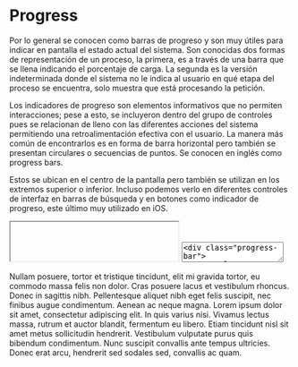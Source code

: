 # Progress

Por lo general se conocen como barras de progreso y son muy útiles para indicar en pantalla el estado actual del sistema. Son conocidas dos formas de representación de un proceso, la primera, es a través de una barra que se llena indicando el porcentaje de carga. La segunda es la versión indeterminada donde el sistema no le indica al usuario en qué etapa del proceso se encuentra, solo muestra que está procesando la petición. 

Los indicadores de progreso son elementos informativos que no permiten interacciones; pese a esto, se incluyeron dentro del grupo de controles pues se relacionan de lleno con las diferentes acciones del sistema permitiendo una retroalimentación efectiva con el usuario. La manera más común de encontrarlos es en forma de barra horizontal pero también se presentan circulares o secuencias de puntos. Se conocen en inglés como progress bars. 

Estos se ubican en el centro de la pantalla pero también se utilizan en los extremos superior o inferior. Incluso podemos verlo en diferentes controles de interfaz en barras de búsqueda y en botones como indicador de progreso, este último muy utilizado en iOS.

<iframe class="code-preview" height="70px"></iframe>
<textarea class="code-editor" name="code">
<div class="progress-bar">
  <span class="meter" style="width: 50%"></span>
</div>
</textarea>

Nullam posuere, tortor et tristique tincidunt, elit mi gravida tortor, eu commodo massa felis non dolor. Cras posuere lacus et vestibulum rhoncus. Donec in sagittis nibh. Pellentesque aliquet nibh eget felis suscipit, nec finibus augue condimentum. Aenean ac neque magna. Lorem ipsum dolor sit amet, consectetur adipiscing elit. In quis varius nisi. Vivamus lectus massa, rutrum et auctor blandit, fermentum eu libero. Etiam tincidunt nisl sit amet metus sollicitudin hendrerit. Vestibulum vulputate purus quis bibendum condimentum. Nunc suscipit convallis ante tempus ultricies. Donec erat arcu, hendrerit sed sodales sed, convallis ac quam.